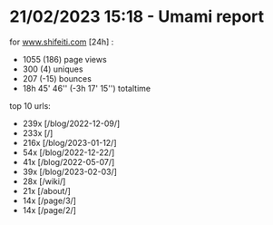 # 21/02/2023 15:18 - Umami report
for www.shifeiti.com [24h] :

 - 1055 (186) page views
 - 300 (4) uniques
 - 207 (-15) bounces
 - 18h 45' 46'' (-3h 17' 15'') totaltime


top 10 urls:
 - 239x [/blog/2022-12-09/]
 - 233x [/]
 - 216x [/blog/2023-01-12/]
 - 54x [/blog/2022-12-22/]
 - 41x [/blog/2022-05-07/]
 - 39x [/blog/2023-02-03/]
 - 28x [/wiki/]
 - 21x [/about/]
 - 14x [/page/3/]
 - 14x [/page/2/]


